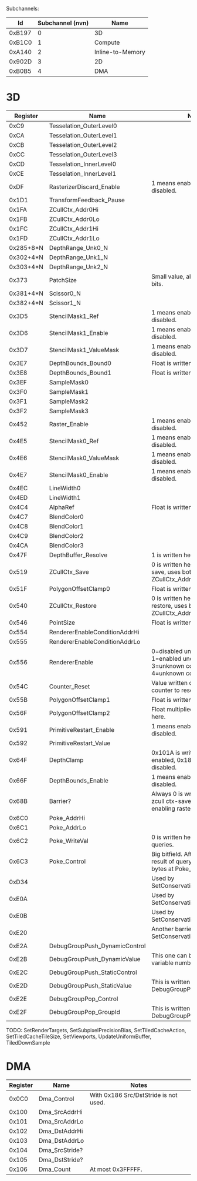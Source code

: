 Subchannels:

| Id     | Subchannel (nvn) | Name             |
| ------ | ---------------- | ---------------- |
| 0xB197 | 0                | 3D               |
| 0xB1C0 | 1                | Compute          |
| 0xA140 | 2                | Inline-to-Memory |
| 0x902D | 3                | 2D               |
| 0xB0B5 | 4                | DMA              |

# 3D

| Register   | Name                           | Notes                                                                                            |
| ---------- | ------------------------------ | ------------------------------------------------------------------------------------------------ |
| 0xC9       | Tesselation\_OuterLevel0       |                                                                                                  |
| 0xCA       | Tesselation\_OuterLevel1       |                                                                                                  |
| 0xCB       | Tesselation\_OuterLevel2       |                                                                                                  |
| 0xCC       | Tesselation\_OuterLevel3       |                                                                                                  |
| 0xCD       | Tesselation\_InnerLevel0       |                                                                                                  |
| 0xCE       | Tesselation\_InnerLevel1       |                                                                                                  |
| 0xDF       | RasterizerDiscard\_Enable      | 1 means enabled, 0 means disabled.                                                               |
| 0x1D1      | TransformFeedback\_Pause       |                                                                                                  |
| 0x1FA      | ZCullCtx\_Addr0Hi              |                                                                                                  |
| 0x1FB      | ZCullCtx\_Addr0Lo              |                                                                                                  |
| 0x1FC      | ZCullCtx\_Addr1Hi              |                                                                                                  |
| 0x1FD      | ZCullCtx\_Addr1Lo              |                                                                                                  |
| 0x285+8\*N | DepthRange\_Unk0\_N            |                                                                                                  |
| 0x302+4\*N | DepthRange\_Unk1\_N            |                                                                                                  |
| 0x303+4\*N | DepthRange\_Unk2\_N            |                                                                                                  |
| 0x373      | PatchSize                      | Small value, always fits in 12 bits.                                                             |
| 0x381+4\*N | Scissor0\_N                    |                                                                                                  |
| 0x382+4\*N | Scissor1\_N                    |                                                                                                  |
| 0x3D5      | StencilMask1\_Ref              | 1 means enabled, 0 means disabled.                                                               |
| 0x3D6      | StencilMask1\_Enable           | 1 means enabled, 0 means disabled.                                                               |
| 0x3D7      | StencilMask1\_ValueMask        | 1 means enabled, 0 means disabled.                                                               |
| 0x3E7      | DepthBounds\_Bound0            | Float is written here.                                                                           |
| 0x3E8      | DepthBounds\_Bound1            | Float is written here.                                                                           |
| 0x3EF      | SampleMask0                    |                                                                                                  |
| 0x3F0      | SampleMask1                    |                                                                                                  |
| 0x3F1      | SampleMask2                    |                                                                                                  |
| 0x3F2      | SampleMask3                    |                                                                                                  |
| 0x452      | Raster\_Enable                 | 1 means enabled, 0 means disabled.                                                               |
| 0x4E5      | StencilMask0\_Ref              | 1 means enabled, 0 means disabled.                                                               |
| 0x4E6      | StencilMask0\_ValueMask        | 1 means enabled, 0 means disabled.                                                               |
| 0x4E7      | StencilMask0\_Enable           | 1 means enabled, 0 means disabled.                                                               |
| 0x4EC      | LineWidth0                     |                                                                                                  |
| 0x4ED      | LineWidth1                     |                                                                                                  |
| 0x4C4      | AlphaRef                       | Float is written here.                                                                           |
| 0x4C7      | BlendColor0                    |                                                                                                  |
| 0x4C8      | BlendColor1                    |                                                                                                  |
| 0x4C9      | BlendColor2                    |                                                                                                  |
| 0x4CA      | BlendColor3                    |                                                                                                  |
| 0x47F      | DepthBuffer\_Resolve           | 1 is written here to trigger.                                                                    |
| 0x519      | ZCullCtx\_Save                 | 0 is written here to trigger ctx-save, uses both ZCullCtx\_Addr0/1.                              |
| 0x51F      | PolygonOffsetClamp0            | Float is written here.                                                                           |
| 0x540      | ZCullCtx\_Restore              | 0 is written here to trigger ctx-restore, uses both ZCullCtx\_Addr0/1.                           |
| 0x546      | PointSize                      | Float is written here.                                                                           |
| 0x554      | RendererEnableConditionAddrHi  |                                                                                                  |
| 0x555      | RendererEnableConditionAddrLo  |                                                                                                  |
| 0x556      | RendererEnable                 | 0=disabled unconditional, 1=enabled unconditional, 3=unknown conditional, 4=unknown conditional, |
| 0x54C      | Counter\_Reset                 | Value written decides which counter to reset.                                                    |
| 0x55B      | PolygonOffsetClamp1            | Float is written here.                                                                           |
| 0x56F      | PolygonOffsetClamp2            | Float multiplied by 2 is written here.                                                           |
| 0x591      | PrimitiveRestart\_Enable       | 1 means enabled, 0 means disabled.                                                               |
| 0x592      | PrimitiveRestart\_Value        |                                                                                                  |
| 0x64F      | DepthClamp                     | 0x101A is written when enabled, 0x181D when disabled.                                            |
| 0x66F      | DepthBounds\_Enable            | 1 means enabled, 0 means disabled.                                                               |
| 0x68B      | Barrier?                       | Always 0 is written here. During zcull ctx-save, spammed when enabling raster, ...               |
| 0x6C0      | Poke\_AddrHi                   |                                                                                                  |
| 0x6C1      | Poke\_AddrLo                   |                                                                                                  |
| 0x6C2      | Poke\_WriteVal                 | 0 is written here during most queries.                                                           |
| 0x6C3      | Poke\_Control                  | Big bitfield. After write, the result of query is written to 4 bytes at Poke\_Addr.              |
| 0xD34      |                                | Used by SetConservativeRasterDilate.                                                             |
| 0xE0A      |                                | Used by SetConservativeRasterDilate.                                                             |
| 0xE0B      |                                | Used by SetConservativeRasterDilate.                                                             |
| 0xE20      |                                | Another barrier? Used by SetConservativeRasterDilate.                                            |
| 0xE2A      | DebugGroupPush\_DynamicControl |                                                                                                  |
| 0xE2B      | DebugGroupPush\_DynamicValue   | This one can be written a variable number of times.                                              |
| 0xE2C      | DebugGroupPush\_StaticControl  |                                                                                                  |
| 0xE2D      | DebugGroupPush\_StaticValue    | This is written 3 times after DebugGroupPush\_StaticControl.                                     |
| 0xE2E      | DebugGroupPop\_Control         |                                                                                                  |
| 0xE2F      | DebugGroupPop\_GroupId         | This is written once after DebugGroupPop\_Control.                                               |

TODO: SetRenderTargets, SetSubpixelPrecisionBias, SetTiledCacheAction,
SetTiledCacheTileSize, SetViewports, UpdateUniformBuffer,
TiledDownSample

# DMA

| Register | Name            | Notes                                 |
| -------- | --------------- | ------------------------------------- |
| 0x0C0    | Dma\_Control    | With 0x186 Src/DstStride is not used. |
| 0x100    | Dma\_SrcAddrHi  |                                       |
| 0x101    | Dma\_SrcAddrLo  |                                       |
| 0x102    | Dma\_DstAddrHi  |                                       |
| 0x103    | Dma\_DstAddrLo  |                                       |
| 0x104    | Dma\_SrcStride? |                                       |
| 0x105    | Dma\_DstStride? |                                       |
| 0x106    | Dma\_Count      | At most 0x3FFFFF.                     |
